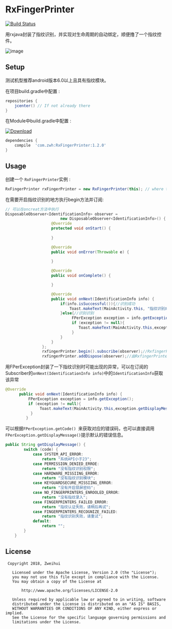 # RxFingerPrinter

[![Build Status](https://api.travis-ci.org/tbruyelle/RxPermissions.svg?branch=master)](https://travis-ci.org/tbruyelle/RxPermissions)

用rxjava封装了指纹识别，并实现对生命周期的自动绑定，顺便撸了一个指纹控件。

![image](https://github.com/Zweihui/RxFingerPrinter/blob/master/gif/ScreenShot.gif)

## Setup

测试机型推荐android版本6.0以上且具有指纹模块。

在项目build.gradle中配置 :

```gradle
repositories {
    jcenter() // If not already there
}
```
在Module中build.gradle中配置 :

[ ![Download](https://api.bintray.com/packages/zhangweihui0503/maven/RxFingerPrinter/images/download.svg?version=1.2.0) ](https://bintray.com/zhangweihui0503/maven/RxFingerPrinter/1.2.0/link)
```gradle
dependencies {
    compile  'com.zwh:RxFingerPrinter:1.2.0'
}
```

## Usage

创建一个 `RxFingerPrinter`实例  :

```java
RxFingerPrinter rxFingerPrinter = new RxFingerPrinter(this); // where this is an Activity instance
```
在需要开启指纹识别的地方执行begin方法并订阅:

```java
// 可以在oncreat方法中执行
DisposableObserver<IdentificationInfo> observer =
                        new DisposableObserver<IdentificationInfo>() {
                    @Override
                    protected void onStart() {
                        
                    }

                    @Override
                    public void onError(Throwable e) {
                    
                    }

                    @Override
                    public void onComplete() {

                    }

                    @Override
                    public void onNext(IdentificationInfo info) {
                        if(info.isSuccessful()){//识别成功
                            Toast.makeText(MainActivity.this, "指纹识别成功", Toast.LENGTH_SHORT).show();
                        }else{//识别识别
                             FPerException exception = info.getException();
                             if (exception != null){
                                Toast.makeText(MainActivity.this,exception.getDisplayMessage(),Toast.LENGTH_SHORT).show();
                             }
                        }
                    }
                };
                rxfingerPrinter.begin().subscribe(observer);//RxfingerPrinter会自动在onPause()时暂停指纹监听，onResume()时恢复指纹监听)
                rxfingerPrinter.addDispose(observer);//由RxfingerPrinter管理(会在onDestroy()生命周期时自动解除订阅)，已可以不调用该方法，自己解除订阅
```


用FPerException封装了一下指纹识别时可能出现的异常，可以在订阅的Subscriber的`onNext(IdentificationInfo info)`中的`IdentificationInfo`获取该异常
```java
@Override
      public void onNext(IdentificationInfo info) {
          FPerException exception = info.getException();
          if (exception != null){
               Toast.makeText(MainActivity.this,exception.getDisplayMessage(),Toast.LENGTH_SHORT).show();
           }
         }
```
可以根据```FPerException.getCode() ```来获取对应的错误码，也可以直接调用```FPerException.getDisplayMessage()```提示默认的错误信息。
```java
public String getDisplayMessage() {
        switch (code) {
            case SYSTEM_API_ERROR:
                return "系统API小于23";
            case PERMISSION_DENIED_ERROE:
                return "没有指纹识别权限";
            case HARDWARE_MISSIING_ERROR:
                return "没有指纹识别模块";
            case KEYGUARDSECURE_MISSIING_ERROR:
                return "没有开启锁屏密码";
            case NO_FINGERPRINTERS_ENROOLED_ERROR:
                return "没有指纹录入";
            case FINGERPRINTERS_FAILED_ERROR:
                return "指纹认证失败，请稍后再试";
            case FINGERPRINTERS_RECOGNIZE_FAILED:
                return "指纹识别失败，请重试";
            default:
                return "";
        }
    }
 ```
 
 
 ## License
``` 
 Copyright 2018, Zweihui 
  
   Licensed under the Apache License, Version 2.0 (the "License");
   you may not use this file except in compliance with the License.
   You may obtain a copy of the License at 
 
       http://www.apache.org/licenses/LICENSE-2.0 

   Unless required by applicable law or agreed to in writing, software
   distributed under the License is distributed on an "AS IS" BASIS,
   WITHOUT WARRANTIES OR CONDITIONS OF ANY KIND, either express or implied.
   See the License for the specific language governing permissions and
   limitations under the License.
```
